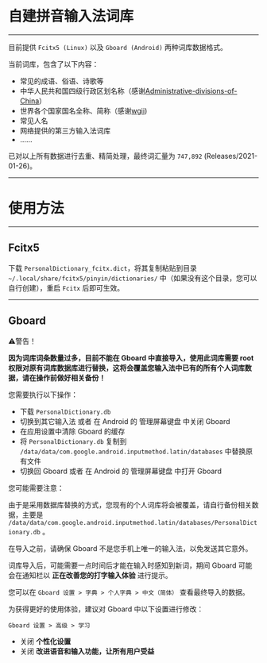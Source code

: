 # 自建拼音输入法词库

---

目前提供 `Fcitx5 (Linux)` 以及 `Gboard (Android)` 两种词库数据格式。

当前词库，包含了以下内容：

* 常见的成语、俗语、诗歌等
* 中华人民共和国四级行政区划名称（感谢[Administrative-divisions-of-China](https://github.com/modood/Administrative-divisions-of-China)）
* 世界各个国家国名全称、简称（感谢[wgii](https://github.com/occultskyrong/wgii))
* 常见人名
* 网络提供的第三方输入法词库
* ……

已对以上所有数据进行去重、精简处理，最终词汇量为 `747,892` (Releases/2021-01-26)。

---

# 使用方法

---

## Fcitx5

下载 `PersonalDictionary_fcitx.dict`，将其复制粘贴到目录 `~/.local/share/fcitx5/pinyin/dictionaries/` 中（如果没有这个目录，您可以自行创建），重启 `Fcitx` 后即可生效。

---

## Gboard

⚠️警告！

**因为词库词条数量过多，目前不能在 Gboard 中直接导入，使用此词库需要 root 权限对原有词库数据库进行替换，这将会覆盖您输入法中已有的所有个人词库数据，请在操作前做好相关备份！**

您需要执行以下操作：

- 下载 `PersonalDictionary.db`
- 切换到其它输入法 或者 在 Android 的 管理屏幕键盘 中关闭 Gboard
- 在应用设置中清除 Gboard 的缓存
- 将 `PersonalDictionary.db` 复制到 `/data/data/com.google.android.inputmethod.latin/databases` 中替换原有文件
- 切换回 Gboard 或者 在 Android 的 管理屏幕键盘 中打开 Gboard

您可能需要注意：

由于是采用数据库替换的方式，您现有的个人词库将会被覆盖，请自行备份相关数据，主要是 `/data/data/com.google.android.inputmethod.latin/databases/PersonalDictionary.db` 。
  
在导入之前，请确保 Gboard 不是您手机上唯一的输入法，以免发送其它意外。
  
词库导入后，可能需要一点时间后才能在输入时感知到新词，期间 Gboard 可能会在通知栏以 **正在改善您的打字输入体验** 进行提示。
  
您可以在 `Gboard 设置 > 字典 > 个人字典 > 中文（简体）` 查看最终导入的数据。

为获得更好的使用体验，建议对 Gboard 中以下设置进行修改：

`Gboard 设置 > 高级 > 学习`

- 关闭 **个性化设置**
- 关闭 **改进语音和输入功能，让所有用户受益**
